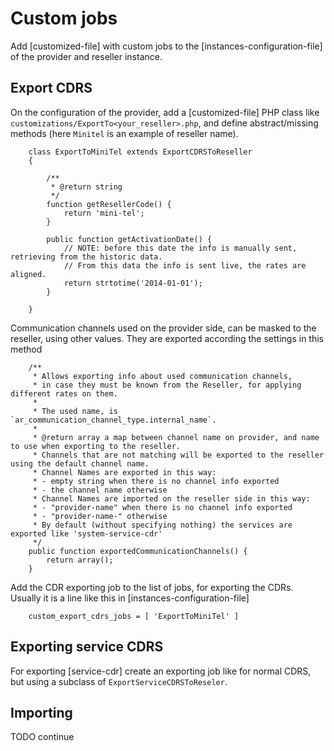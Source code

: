 # Custom jobs

Add [customized-file] with custom jobs  to the [instances-configuration-file] of the provider and reseller instance.

## Export CDRS 

On the configuration of the provider, add a [customized-file] PHP class like
``customizations/ExportTo<your_reseller>.php``, and define abstract/missing
methods (here ``Minitel`` is an example of reseller name).

```
    class ExportToMiniTel extends ExportCDRSToReseller
    {
    
        /**
         * @return string
         */
        function getResellerCode() {
            return 'mini-tel';
        }
    
        public function getActivationDate() {
            // NOTE: before this date the info is manually sent, retrieving from the historic data.
            // From this data the info is sent live, the rates are aligned.
            return strtotime('2014-01-01');
        }
    
    }
```

Communication channels used on the provider side, can be masked to the reseller, using other values. 
They are exported according the settings in this method

```
    /**
     * Allows exporting info about used communication channels,
     * in case they must be known from the Reseller, for applying different rates on them.
     *
     * The used name, is `ar_communication_channel_type.internal_name`.
     *
     * @return array a map between channel name on provider, and name to use when exporting to the reseller.
     * Channels that are not matching will be exported to the reseller using the default channel name.
     * Channel Names are exported in this way:
     * - empty string when there is no channel info exported
     * - the channel name otherwise
     * Channel Names are imported on the reseller side in this way:
     * - "provider-name" when there is no channel info exported
     * - "provider-name-" otherwise
     * By default (without specifying nothing) the services are exported like 'system-service-cdr'
     */
    public function exportedCommunicationChannels() {
        return array();
    }
```

Add the CDR exporting job to the list of jobs, for exporting the CDRs. Usually it is a
line like this in [instances-configuration-file] 

```
    custom_export_cdrs_jobs = [ 'ExportToMiniTel' ]
```

## Exporting service CDRS

For exporting [service-cdr] create an exporting job like for normal CDRS, but using a subclass of
``ExportServiceCDRSToReseler``.

## Importing

TODO continue
